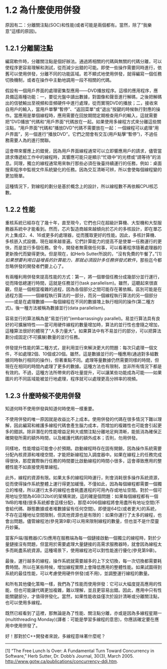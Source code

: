 # 1.2 為什麼使用併發

原因有二：分離關注點(SOC)和性能(或者可能是兩個都有。當然，除了“我樂意”這樣的原因)。

## 1.2.1 分離關注點

編寫軟件時，分離關注點是個好辦法。通過將相關的代碼與無關的代碼分離，可以使程序更容易理解和測試，從而減少出錯的可能。即使一些操作需要同時進行，依舊可以使用併發，分離不同的功能區域。若不顯式地使用併發，就得編寫一個任務切換機制，或者在操作中主動地調用一段不相關的代碼。

假設有一個用戶界面的處理密集型應用——DVD播放程序。這樣的應用程序，應具備這兩種功能：一，要從光盤中讀出數據，對圖像和聲音進行解碼，之後把解碼出的信號輸出至視頻和音頻硬件中進行處理，從而實現DVD的播放；二，接收來自用戶的輸入，當用戶單擊“暫停”、“返回菜單”或“退出”按鍵的時候執行對應的操作。當應用是單個線程時，應用需要在回放期間定期檢查用戶的輸入，這就需要把“DVD播放”代碼和“用戶界面”代碼放在一起。如果使用多線程方式來分離這些關注點，“用戶界面”代碼和“播放DVD”代碼不需要放在一起：一個線程可以處理“用戶界面”，另一個進行“播放DVD”。它們之間會有交互(用戶點擊“暫停”)，不過任務需要人為的進行關聯。

這會帶來響應上的錯覺，因為用戶界面線程通常可以立即響應用戶的請求，儘管當請求傳遞給工作中的線程時，其響應可能只是顯示“忙碌中”的光標或“請等待”的消息。同理，獨立的線程通常用來執行那些必須在後臺持續運行的任務，例如：桌面搜索程序中監視文件系統變化的任務。因為交互清晰可辨，所以會使每個線程變的更加簡單。

這種情況下，對線程的劃分是基於概念上的設計，所以線程數不再依賴CPU核芯數。

## 1.2.2 性能

重核系統已經存在了幾十年，直至現今，它們也只在超級計算機、大型機和大型服務器系統中才能看到。然而，芯片製造商越來越傾向於芯片的多核設計，即在單芯片上集成2、4、16或更多的處理器，從而獲取更好的性能。因此，多核計算機、多核嵌入式設備，現在越來越普遍。它們計算能力的提高不是使單一任務運行的更快，而是並行多個任務。曾今，開發者無需做任何事，可以看著程序隨著處理器的更新換代而變得更快。但是現在，如Herb Sutter所說的，“沒有免費的午餐了。”[1] *如果想要利用日益增長的計算能力，那就必須設計多任務併發式軟件*，那些迄今都忽略併發的開發者們要上心了。

有兩種利用併發來提高性能的方式：第一，將一個單個任務分成幾部分並行運行，從而降低總運行時間，這就是任務並行(task parallelism)。雖然，這聽起來很直觀，但是一個相當複雜的過程，因為各個部分之間可能存在著依賴。區別可能是在過程方面——一個線程執行算法的一部分，而另一個線程執行算法的另一個部分——或是在處理數據——每個線程在不同的數據塊上執行相同的操作(第二種方式)。後一種方法被稱為數據並行(data parallelism)。

容易並行的算法稱為是“易並行的”(embarrassingly parallel)。易並行算法具有良好的可擴展特性——當可用硬件線程的數量增加時，算法的並行性也會隨之增加，這種算法很好的體現了“人多力量大”。如果算法中有不易並行的部分，可以把算法劃分成固定(不可擴展)數量的並行任務。

併發提升性能的第二種方式，是利用並行來解決更大的問題：每次只處理一個文件，不如處理2個、10個或20個。雖然，這是數據並行的一種應用(通過對多組數據同時執行相同的操作)，但著重點不同。處理等量數據仍然需要同樣的時間，但現在在相同的時間內處理了更多的數據。這種方法也有限制，並非所有情況下都是有效的。不過，這種方法所帶來的吞吐量提升，可以讓某些功能成為可能——如果圖片的不同區域能被並行地處理，程序就可以處理更高分辨率的視頻。

## 1.2.3 什麼時候不使用併發

知道何時不使用併發與知道何時使用一樣重要。

不使用併發的唯一原因就是收益比不上成本。使用併發的代碼在很多情況下難以理解，因此編寫和維護多線程代碼會產生腦力成本，而增加的複雜性也可能會引起更多的錯誤。除非潛在的性能增益足夠大或關注點分離地足夠清晰，能抵消為確保正確開發所需的額外時間，以及維護代碼的額外成本；否則，勿用併發。

同樣地，性能增益可能會小於預期。啟動線程時存在固有開銷，因為操作系統需要分配內核資源和堆棧空間，才能把新線程加入調度器中。如果在線程上的任務完成得很快，那麼實際執行任務的時間要比啟動線程的時間小很多，這會導致應用的整體性能不如直接使用單線程。

此外，線程的資源有限。如果太多的線程同時運行，則會消耗很多操作系統資源，從而使得操作系統整體上運行得更加緩慢。不僅如此，因為每個線程都需要一個獨立的堆棧，所以運行太多的線程也會耗盡進程的可用內存或地址空間。對於一個可用地址空間為4GB(32bit)的架構來說，這的確是個問題：如果每個線程都有一個1MB的堆棧(很多系統都會這樣分配)，那麼4096個線程將會用盡所有地址空間(不會給代碼、靜態數據或者堆數據留有任何空間)。即便是64位(或者更大)的系統，不存在這種地址空間限制，但其他資源也是有限的：如果你運行了太多的線程，也會出問題。儘管線程池(參見第9章)可以用來限制線程的數量，但也並不是什麼靈丹妙藥。

當客戶端/服務器(C/S)應用在服務端為每一個鏈接啟動一個獨立的線程時，對於少量鏈接沒有問題，但當用於需要處理大量鏈接的高需求服務器時，就會因為線程太多而耗盡系統資源。這種場景下，使用線程池可以對性能進行優化(參見第9章)。

最後，運行越多的線程，操作系統就需要越多的上下文切換，每一次切換都需要耗費時間。所以在某些時候，增加線程實際上會降低應用的整體性能。如果試圖得到系統的最佳性能，可以考慮使用硬件併發(或不用)，並調整運行線程的數量。

和所有其他優化策略一樣，我們為了性能而使用併發：它可以大幅度提高應用的性能，但也可能讓代碼更加複雜，難以理解，並且更容易出錯。因此，應用中只有性能關鍵部分，才值得併發化。當然，如果性能收益僅次於設計清晰或分離關注點，也可以使用多線程。

既然已經看到了這裡，那無論是為了性能、關注點分離，亦或是因為多線程星期一(multithreading Monday)(譯者：可能是學習多線程的意思)，你應該確定要在應用中使用併發了。

好！那對於C++開發者來說，多線程意味著什麼呢？

----------

[1] “The Free Lunch Is Over: A Fundamental Turn Toward Concurrency in Software,” Herb Sutter, Dr. Dobb’s Journal, 30(3), March 2005. http://www.gotw.ca/publications/concurrency-ddj.htm.
